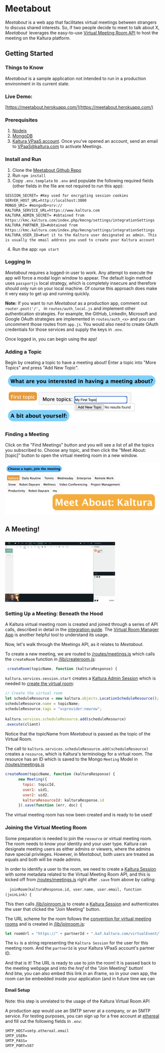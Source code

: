 # Meetabout

*Meetabout* is a web app that facilitates virtual meetings between strangers to discuss shared interests. So, if two people decide to meet to talk about X, *Meetabout*  leverages the easy-to-use [Virtual Meeting Room API](https://github.com/kaltura-vpaas/virtual-meeting-rooms) to host the meeting on the Kaltura platform.

## Getting Started

### Things to Know

*Meetabout* is a sample application not intended to run in a production environment in its current state.

### Live Demo:

[https://meetabout.herokuapp.com/](https://meetabout.herokuapp.com/)

### Prerequisites

1. [Nodejs](https://nodejs.org/en/) 
2. [MongoDB](https://www.mongodb.com/)
3. [Kaltura VPaaS account](https://corp.kaltura.com/video-paas/registration?utm_campaign=Meetabout&utm_medium=affiliates&utm_source=GitHub). Once you've opened an account, send an email to <VPaaS@kaltura.com> to activate Meetings.

### Install and Run

1. Clone the [Meetabout Github Repo](https://github.com/kaltura-vpaas/meetabout) 
2. Run `npm install`
3. Copy `.env.template` to `.env` and populate the following required fields (other fields in the file are not required to run this app):

```env
SESSION_SECRET= #Key used for encrypting session cookies 
SERVER_HOST_URL=http://localhost:3000 
MONGO_URI= #mongodb+srv:// 
KALTURA_SERVICE_URL=https://www.kaltura.com 
KALTURA_ADMIN_SECRET= #obtained from https://kmc.kaltura.com/index.php/kmcng/settings/integrationSettings 
KALTURA_PARTNER_ID=#obtained from https://kmc.kaltura.com/index.php/kmcng/settings/integrationSettings 
KALTURA_USER_ID=#set it to the Kaltura user designated as admin. This is usually the email address you used to create your Kaltura account 
```
4. Run the app: `npm start`

### Logging In

*Meetabout* requires a logged-in user to work. Any attempt to execute the app will force a modal login window to appear. The default login method uses `passportjs` local strategy, which is completely insecure and therefore  should only run on your local machine. Of course this approach does make it very easy to get up and running quickly. 

**Note:** If you want to run *Meetabout* as a production app, comment out `router.post('/', ` in `routes/auth_local.js` and implement other authentication strategies. For example, the GitHub, LinkedIn, Microsoft and Google OAuth strategies are implemented in `routes/auth_<x>` and you can uncomment those routes from `app.js`. You would also need to create OAuth credentials for those services and supply the keys in `.env`.

Once logged in, you can begin using the app!

### Adding a Topic

Begin by creating a topic to have a meeting about! Enter a topic into "More Topics" and press "Add New Topic".

<img src="/assets/images/meetabout/addtopic.png" alt="addtopic" style="zoom:50%;" />

### Finding a Meeting

Click on the "Find Meetings" button and you will see a list of all the topics you subscribed to. Choose any topic, and then click the "Meet About: [topic]" button to open the virtual meeting room in a new window.

<img src="/assets/images/meetabout/findmeeting.png" alt="addtopic" style="zoom:50%;" />



## A Meeting!

## <img src="/assets/images/meetabout/newrow_room.png" alt="newrow_room" style="zoom:35%;" />

### Setting Up a Meeting: Beneath the Hood

A Kaltura virtual meeting room is created and joined through a series of API calls, described in detail in the [integration guide](https://github.com/kaltura-vpaas/virtual-meeting-rooms). The [Virtual Room Manager App](https://github.com/kaltura-vpaas/liveroom_manager) is another helpful tool to understand its usage.

Now, let's walk through the Meetings API, as it relates to *Meetabout*.

To create a new meeting, we are routed to [/routes/meetings.js](https://github.com/kaltura-vpaas/meetabout/blob/master/routes/meetings.js) which calls the `createRoom` function in [/lib/createroom.js](https://github.com/kaltura-vpaas/meetabout/blob/master/lib/createroom.js):

```javascript
 createRoom(topicName, function (kalturaResponse) {
```

`kaltura.services.session.start` creates a [Kaltura Admin Session](https://github.com/kaltura-vpaas/virtual-meeting-rooms#creating-an-admin-session) which is needed to [create the virtual room](https://github.com/kaltura-vpaas/virtual-meeting-rooms#creating-a-resource):

```javascript
// Create the virtual room
let scheduleResource = new kaltura.objects.LocationScheduleResource();
scheduleResource.name = topicName;
scheduleResource.tags = "vcprovider:newrow";

kaltura.services.scheduleResource.add(scheduleResource)
.execute(client)
```

Notice that the topicName from *Meetabout* is passed as the topic of the Virtual Room.

The call to `kaltura.services.scheduleResource.add(scheduleResource)` creates a `resource`, which is Kaltura's terminology for a virtual room. The resource has an ID which is saved to the Mongo `Meeting` Model in [/routes/meetings.js](https://github.com/kaltura-vpaas/meetabout/blob/master/routes/meetings.js)

```javascript
createRoom(topicName, function (kalturaResponse) {
      new Meeting({
        topic: topicId,
        user1: uid1,
        user2: uid2,
        kalturaResourceId: kalturaResponse.id
      }).save(function (err, doc) {
```

The virtual meeting room has now been created and is ready to be used!

### Joining the Virtual Meeting Room

Some preparation is needed to join the `resource` or virtual meeting room. The room needs to know your identity and your user type. Kaltura can designate meeting users as either admins or viewers, where the admins have special privileges. However, in *Meetabout*, both users are treated as equals and both will be made admins.

In order to identify a user to the room, we need to create a [Kaltura Session](https://github.com/kaltura-vpaas/virtual-meeting-rooms#creating-a-kaltura-session) with some metadata related to the Virtual Meeting Room API, and this is kicked off from [/routes/meetings.js](https://github.com/kaltura-vpaas/meetabout/blob/master/routes/meetings.js) right after `.save` from above by calling:

`  joinRoom(kalturaResponse.id, user.name, user.email, function (joinLink) {`

This then calls [/lib/joinroom.js](/lib/joinroom.js) to create a [Kaltura Session](https://github.com/kaltura-vpaas/virtual-meeting-rooms#creating-a-kaltura-session) and authenticates the user that clicked the "Join Meeting" button.

The URL scheme for the room follows the [convention for virtual meeting rooms](https://github.com/kaltura-vpaas/virtual-meeting-rooms#creating-the-virtual-meeting-room-url) and is created in [/lib/joinroom.js](/lib/joinroom.js):

```javascript
let roomUrl = "https://" + partnerId + ".kaf.kaltura.com/virtualEvent/launch?ks=" + result;
```

The `ks` is a string representing the `Kaltura Session` for the user for this meeting room. And the `partnerId` is your Kaltura VPaaS account's partner ID. 

And that is it! The URL is ready to use to join the room! It is passed back to the meeting webpage and into the *href* of the "Join Meeting" button!  
And btw, you can also embed this link in an iframe, so in your own app, the room can be embedded inside your application (and in future time we can 

#### Email Setup

Note: this step is unrelated to the usage of the Kaltura Virtual Room API

A production app would use an SMTP server at a company, or an SMTP service. For testing purposes, you can sign up for a free account at [ethereal](https://ethereal.email/) and fill out the following fields in `.env`:

```env
SMTP_HOST=smtp.ethereal.email
SMTP_USER=
SMTP_PASS=
SMTP_PORT=587
```

